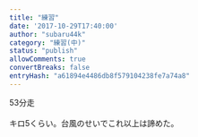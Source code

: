 ```yaml
---
title: "練習"
date: '2017-10-29T17:40:00'
author: "subaru44k"
category: "練習(中)"
status: "publish"
allowComments: true
convertBreaks: false
entryHash: "a61894e4486db8f579104238fe7a74a8"
---
```

53分走<br>
<br>
キロ5くらい。台風のせいでこれ以上は諦めた。
